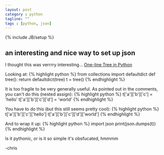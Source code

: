 ```yaml
---
layout: post
category : python
tagline: ""
tags : [python, json]
---
```

{% include JB/setup %}


## an interesting and nice way to set up json

I thought this was verrrry interesting...
[One-line Tree in Python](https://gist.github.com/hrldcpr/2012250)


Looking at:
{% highlight python %}
	from collections import defaultdict
	def tree(): return defaultdict(tree)
	t = tree()
{% endhighlight %}

It is too fragile to be very generally useful.
As pointed out in the comments, you can't do this (nested assign):
{% highlight python %}
	t['a']['b']['c'] = 'hello'
	t['a']['b']['c']['d'] = 'world'
{% endhighlight %}

You have to do this (but this still seems pretty cool):
{% highlight python %}
	t['a']['b']['c']['hello']
	t['a']['b']['c']['d']['world']
{% endhighlight %}

And to wrap it up:
{% highlight python %}
	import json
	print(json.dumps(t))
{% endhighlight %}


Is it pythonic, or is it so simple it's obsfucated, hmmmm

-chris



